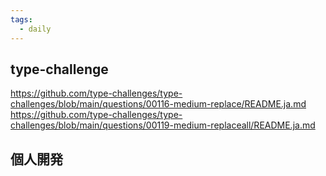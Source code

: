 ```yaml
---
tags:
  - daily
---
```


## type-challenge
https://github.com/type-challenges/type-challenges/blob/main/questions/00116-medium-replace/README.ja.md
https://github.com/type-challenges/type-challenges/blob/main/questions/00119-medium-replaceall/README.ja.md

## 個人開発
